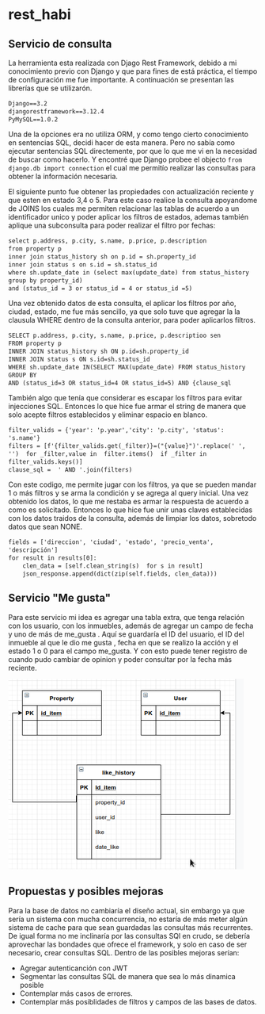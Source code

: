 # rest_habi

## Servicio de consulta
La herramienta esta realizada con Djago Rest Framework, debido a mi conocimiento previo con Django y que para fines de está práctica, el tiempo de configuración me fue importante.
A continuación se presentan las librerías que se utilizarón.
```
Django==3.2
djangorestframework==3.12.4
PyMySQL==1.0.2
```

Una de la opciones era no utiliza ORM, y como tengo cierto conocimiento en sentencias SQL, decidi hacer de esta manera. Pero no sabía como ejecutar sentencias SQL directemente, por que lo que me vi en la necesidad de buscar como hacerlo. Y encontré que Django probee el objecto `from django.db import connection` el cual me permitío realizar las consultas para obtener la información necesaria.

El siguiente punto fue obtener las propiedades con actualización reciente y que esten en estado 3,4 o 5. Para este caso realice la consulta apoyandome de JOINS los cuales me permiten relacionar las tablas de acuerdo a un identificador unico y poder aplicar los filtros de estados, ademas también aplique una subconsulta para poder realizar el filtro por fechas:

    select p.address, p.city, s.name, p.price, p.description
    from property p
    inner join status_history sh on p.id = sh.property_id
    inner join status s on s.id = sh.status_id
    where sh.update_date in (select max(update_date) from status_history group by property_id)
    and (status_id = 3 or status_id = 4 or status_id =5)

Una vez obtenido datos de esta consulta, el aplicar los filtros por año, ciudad, estado, me fue más sencillo,  ya que  solo tuve que agregar la la clausula WHERE dentro de la consulta anterior, para poder aplicarlos filtros.

    SELECT p.address, p.city, s.name, p.price, p.descriptioo sen
    FROM property p
    INNER JOIN status_history sh ON p.id=sh.property_id
    INNER JOIN status s ON s.id=sh.status_id
    WHERE sh.update_date IN(SELECT MAX(update_date) FROM status_history GROUP BY 
    AND (status_id=3 OR status_id=4 OR status_id=5) AND {clause_sql

También algo que tenía que considerar es escapar los filtros para evitar injecciones SQL. Entonces lo que hice fue armar el string de manera que solo acepte filtros establecidos y eliminar espacio en blanco.

    filter_valids = {'year': 'p.year','city': 'p.city', 'status': 's.name'}
    filters = [f'{filter_valids.get(_filter)}=("{value}")'.replace(' ', '')  for _filter,value in  filter.items()  if _filter in filter_valids.keys()]
    clause_sql =  ' AND '.join(filters)
  
  Con este codigo, me permite jugar con los filtros, ya que se pueden mandar 1 o más filtros y se arma la condición y se agrega al query inicial.
  Una vez obtenido los datos, lo que me restaba es armar la respuesta de acuerdo a como es solicitado.
Entonces lo que hice fue unir unas claves establecidas con los datos traidos de la consulta, además de limpiar los datos, sobretodo datos que sean NONE.

    fields = ['direccion', 'ciudad', 'estado', 'precio_venta', 'descripción']
    for result in results[0]:
	    clen_data = [self.clean_string(s)  for s in result]
	    json_response.append(dict(zip(self.fields, clen_data)))

## Servicio "Me gusta"
Para este servicio mi idea es agregar una tabla extra, que tenga relación con los usuario, con los inmuebles, además de agregar un campo de fecha y uno de más de me_gusta .
Aquí se guardaría el ID del usuario, el ID del inmueble al que le dio me gusta , fecha en que se realizo la acción y el estado 1 o 0 para el campo me_gusta. Y con esto puede tener registro de cuando pudo cambiar de opinion y poder consultar por la fecha más reciente.

![propuesta base de datos "me gusta"](db.png)

## Propuestas y posibles mejoras
Para la base de datos no cambiaría el diseño actual, sin embargo ya que sería un sistema con mucha concurrencia, no estaría de más meter algún sistema de cache para que sean guardadas las consultas más recurrentes.
De igual forma no me inclinaría por las consultas SQl en crudo, se debería aprovechar las bondades que ofrece el framework, y solo en caso de ser necesario, crear consultas SQL.
Dentro de las posibles mejoras serían:
 - Agregar autenticanción con JWT
 - Segmentar las consultas SQL de manera que sea lo más dinamica posible
 - Contemplar más casos de errores.
 - Contemplar más posiblidades de filtros y campos de las bases de datos.
